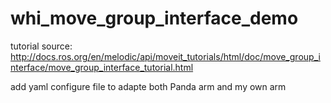 # whi_move_group_interface_demo
tutorial source: http://docs.ros.org/en/melodic/api/moveit_tutorials/html/doc/move_group_interface/move_group_interface_tutorial.html

add yaml configure file to adapte both Panda arm and my own arm
